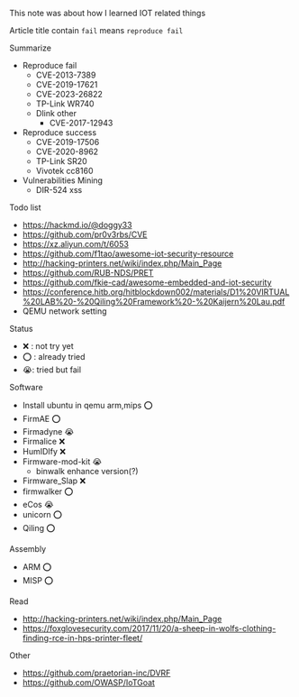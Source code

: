 This note was about how I learned IOT related things

Article title contain `fail` means `reproduce fail`

Summarize
- Reproduce fail
	- CVE-2013-7389 
	- CVE-2019-17621
	- CVE-2023-26822
	- TP-Link WR740
	- Dlink other
		- CVE-2017-12943
- Reproduce success
	- CVE-2019-17506 
	- CVE-2020-8962
	- TP-Link SR20
	- Vivotek cc8160
- Vulnerabilities Mining
	- DIR-524 xss

Todo list
- https://hackmd.io/@doggy33
- https://github.com/pr0v3rbs/CVE
- https://xz.aliyun.com/t/6053
- https://github.com/f1tao/awesome-iot-security-resource
- http://hacking-printers.net/wiki/index.php/Main_Page
- https://github.com/RUB-NDS/PRET
- https://github.com/fkie-cad/awesome-embedded-and-iot-security
- https://conference.hitb.org/hitblockdown002/materials/D1%20VIRTUAL%20LAB%20-%20Qiling%20Framework%20-%20Kaijern%20Lau.pdf
- QEMU network setting


Status
- ❌ : not try yet
- ⭕ : already tried 
- 😭: tried but fail

Software 
- Install ubuntu in qemu arm,mips ⭕
- FirmAE ⭕
- Firmadyne 😭
- Firmalice ❌ 
- HumIDIfy ❌ 
- Firmware-mod-kit 😭
	- binwalk enhance version(?)
- Firmware_Slap ❌
- firmwalker ⭕
- eCos 😭
- unicorn ⭕
- Qiling ⭕

Assembly 
- ARM ⭕ 
- MISP ⭕ 


Read
- http://hacking-printers.net/wiki/index.php/Main_Page
- https://foxglovesecurity.com/2017/11/20/a-sheep-in-wolfs-clothing-finding-rce-in-hps-printer-fleet/



Other
- https://github.com/praetorian-inc/DVRF
- https://github.com/OWASP/IoTGoat